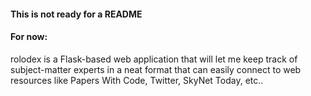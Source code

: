 #### This is not ready for a README

#### For now:
rolodex is a Flask-based web application that will let me keep track of subject-matter experts in a neat format that can easily connect to web resources like Papers With Code, Twitter, SkyNet Today, etc..
